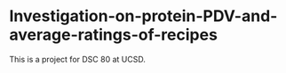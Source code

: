 # Investigation-on-protein-PDV-and-average-ratings-of-recipes
This is a project for DSC 80 at UCSD.
